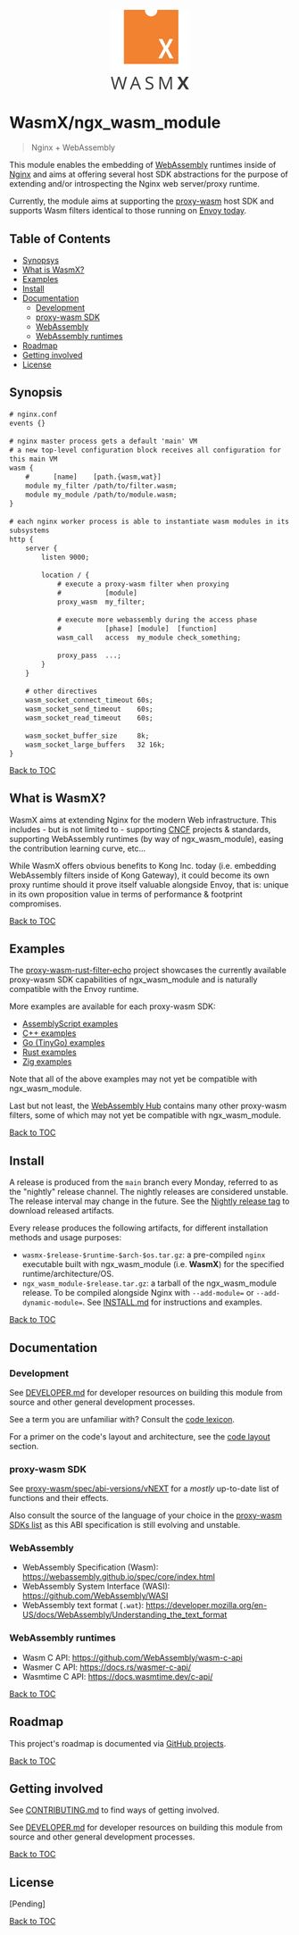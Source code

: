 <p align="center">
  <img alt="WasmX logo" src="assets/logo.svg" style="width: 140px;" />
</p>

# WasmX/ngx_wasm_module

> Nginx + WebAssembly

This module enables the embedding of [WebAssembly](https://webassembly.org/)
runtimes inside of [Nginx](https://nginx.org/) and aims at offering several host
SDK abstractions for the purpose of extending and/or introspecting the Nginx web
server/proxy runtime.

Currently, the module aims at supporting the
[proxy-wasm](https://github.com/proxy-wasm/spec) host SDK and supports Wasm
filters identical to those running on
[Envoy today](https://www.envoyproxy.io/docs/envoy/latest/configuration/http/http_filters/wasm_filter.html).

## Table of Contents

- [Synopsys](#synopsys)
- [What is WasmX?](#what-is-wasmx)
- [Examples](#examples)
- [Install](#install)
- [Documentation](#documentation)
    - [Development](#development)
    - [proxy-wasm SDK](#proxy-wasm-sdk)
    - [WebAssembly](#webassembly)
    - [WebAssembly runtimes](#webassembly-runtimes)
- [Roadmap](#roadmap)
- [Getting involved](#getting-involved)
- [License](#license)

## Synopsis

```nginx
# nginx.conf
events {}

# nginx master process gets a default 'main' VM
# a new top-level configuration block receives all configuration for this main VM
wasm {
    #      [name]    [path.{wasm,wat}]
    module my_filter /path/to/filter.wasm;
    module my_module /path/to/module.wasm;
}

# each nginx worker process is able to instantiate wasm modules in its subsystems
http {
    server {
        listen 9000;

        location / {
            # execute a proxy-wasm filter when proxying
            #           [module]
            proxy_wasm  my_filter;

            # execute more webassembly during the access phase
            #           [phase] [module]  [function]
            wasm_call   access  my_module check_something;

            proxy_pass  ...;
        }
    }

    # other directives
    wasm_socket_connect_timeout 60s;
    wasm_socket_send_timeout    60s;
    wasm_socket_read_timeout    60s;

    wasm_socket_buffer_size     8k;
    wasm_socket_large_buffers   32 16k;
}
```

[Back to TOC](#table-of-contents)

## What is WasmX?

WasmX aims at extending Nginx for the modern Web infrastructure. This includes -
but is not limited to - supporting [CNCF](https://www.cncf.io/) projects &
standards, supporting WebAssembly runtimes (by way of ngx_wasm_module), easing
the contribution learning curve, etc...

While WasmX offers obvious benefits to Kong Inc. today (i.e. embedding
WebAssembly filters inside of Kong Gateway), it could become its own proxy
runtime should it prove itself valuable alongside Envoy, that is: unique in its
own proposition value in terms of performance & footprint compromises.

[Back to TOC](#table-of-contents)

## Examples

The
[proxy-wasm-rust-filter-echo](https://github.com/wasmx-proxy/proxy-wasm-rust-filter-echo/)
project showcases the currently available proxy-wasm SDK capabilities of
ngx_wasm_module and is naturally compatible with the Envoy runtime.

More examples are available for each proxy-wasm SDK:

- [AssemblyScript
  examples](https://github.com/solo-io/proxy-runtime/tree/master/examples)
- [C++
  examples](https://github.com/proxy-wasm/proxy-wasm-cpp-sdk/tree/master/example)
- [Go (TinyGo)
  examples](https://github.com/tetratelabs/proxy-wasm-go-sdk/tree/main/examples)
- [Rust
  examples](https://github.com/proxy-wasm/proxy-wasm-rust-sdk/tree/master/examples)
- [Zig
  examples](https://github.com/mathetake/proxy-wasm-zig-sdk/tree/main/example)

Note that all of the above examples may not yet be compatible with
ngx_wasm_module.

Last but not least, the [WebAssembly
Hub](https://www.webassemblyhub.io/repositories/) contains many other proxy-wasm
filters, some of which may not yet be compatible with ngx_wasm_module.

[Back to TOC](#table-of-contents)

## Install

A release is produced from the `main` branch every Monday, referred to as the
"nightly" release channel. The nightly releases are considered unstable. The
release interval may change in the future. See the [Nightly release
tag](https://github.com/Kong/ngx_wasm_module/releases/tag/nightly) to download
released artifacts.

Every release produces the following artifacts, for different installation
methods and usage purposes:

- `wasmx-$release-$runtime-$arch-$os.tar.gz`: a pre-compiled `nginx` executable
  built with ngx_wasm_module (i.e. **WasmX**) for the specified
  runtime/architecture/OS.
- `ngx_wasm_module-$release.tar.gz`: a tarball of the ngx_wasm_module release.
  To be compiled alongside Nginx with `--add-module=` or
  `--add-dynamic-module=`. See [INSTALL.md](INSTALL.md) for instructions and
  examples.

[Back to TOC](#table-of-contents)

## Documentation

### Development

See [DEVELOPER.md](DEVELOPER.md) for developer resources on building this module
from source and other general development processes.

See a term you are unfamiliar with? Consult the [code
lexicon](DEVELOPER.md#code-lexicon).

For a primer on the code's layout and architecture, see the [code
layout](DEVELOPER.md#code-layout) section.

### proxy-wasm SDK

See
[proxy-wasm/spec/abi-versions/vNEXT](https://github.com/proxy-wasm/spec/tree/master/abi-versions/vNEXT)
for a _mostly_ up-to-date list of functions and their effects.

Also consult the source of the language of your choice in the [proxy-wasm SDKs
list](https://github.com/proxy-wasm/spec#sdks) as this ABI specification is
still evolving and unstable.

### WebAssembly

- WebAssembly Specification (Wasm): https://webassembly.github.io/spec/core/index.html
- WebAssembly System Interface (WASI): https://github.com/WebAssembly/WASI
- WebAssembly text format (`.wat`): https://developer.mozilla.org/en-US/docs/WebAssembly/Understanding_the_text_format

### WebAssembly runtimes

- Wasm C API: https://github.com/WebAssembly/wasm-c-api
- Wasmer C API: https://docs.rs/wasmer-c-api/
- Wasmtime C API: https://docs.wasmtime.dev/c-api/

[Back to TOC](#table-of-contents)

## Roadmap

This project's roadmap is documented via [GitHub
projects](https://github.com/Kong/ngx_wasm_module/projects).

[Back to TOC](#table-of-contents)

## Getting involved

See [CONTRIBUTING.md](CONTRIBUTING.md) to find ways of getting involved.

See [DEVELOPER.md](DEVELOPER.md) for developer resources on building this module
from source and other general development processes.

[Back to TOC](#table-of-contents)

## License

[Pending]

[Back to TOC](#table-of-contents)
